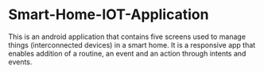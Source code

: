 # Smart-Home-IOT-Application
This is an android application that contains five screens used to manage things (interconnected devices) in a smart home. It is a responsive app that enables addition of a routine, an event and an action through intents and events.
